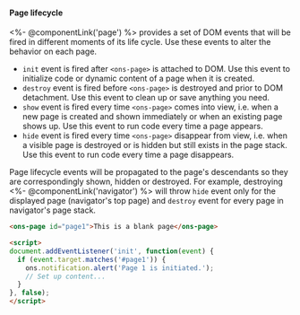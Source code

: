#### Page lifecycle

<%- @componentLink('page') %> provides a set of DOM events that will be fired in different moments of its life cycle. Use these events to alter the behavior on each page.

* `init` event is fired after `<ons-page>` is attached to DOM. Use this event to initialize code or dynamic content of a page when it is created.
* `destroy` event is fired before `<ons-page>` is destroyed and prior to DOM detachment. Use this event to clean up or save anything you need.
* `show` event is fired every time `<ons-page>` comes into view, i.e. when a new page is created and shown immediately or when an existing page shows up. Use this event to run code every time a page appears.
* `hide` event is fired every time `<ons-page>` disappear from view, i.e. when a visible page is destroyed or is hidden but still exists in the page stack. Use this event to run code every time a page disappears.

Page lifecycle events will be propagated to the page's descendants so they are correspondingly shown, hidden or destroyed. For example, destroying <%- @componentLink('navigator') %> will throw `hide` event only for the displayed page (navigator's top page) and `destroy` event for every page in navigator's page stack.

```html
<ons-page id="page1">This is a blank page</ons-page>

<script>
document.addEventListener('init', function(event) {
  if (event.target.matches('#page1')) {
    ons.notification.alert('Page 1 is initiated.');
    // Set up content...
  }
}, false);
</script>

```
